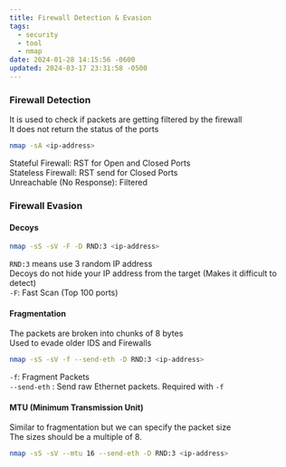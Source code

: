 ```yaml
---
title: Firewall Detection & Evasion
tags:
  - security
  - tool
  - nmap
date: 2024-01-28 14:15:56 -0600
updated: 2024-03-17 23:31:58 -0500
---
```


### Firewall Detection

It is used to check if packets are getting filtered by the firewall  
It does not return the status of the ports

````bash
nmap -sA <ip-address>
````

Stateful Firewall: RST for Open and Closed Ports  
Stateless Firewall: RST send for Closed Ports  
Unreachable (No Response): Filtered

### Firewall Evasion

#### Decoys

````bash
nmap -sS -sV -F -D RND:3 <ip-address>
````

`RND:3` means use 3 random IP address  
Decoys do not hide your  IP address from the target (Makes it difficult to detect)  
`-F`: Fast Scan (Top 100 ports)
#### Fragmentation

The packets are broken into chunks of 8 bytes  
Used to evade older IDS and Firewalls

````bash
nmap -sS -sV -f --send-eth -D RND:3 <ip-address>
````

`-f`: Fragment Packets  
`--send-eth` : Send raw Ethernet packets. Required with `-f`

#### MTU (Minimum Transmission Unit)

Similar to fragmentation but we can specify the packet size  
The sizes should be a multiple of 8.

````bash
nmap -sS -sV --mtu 16 --send-eth -D RND:3 <ip-address>
````
